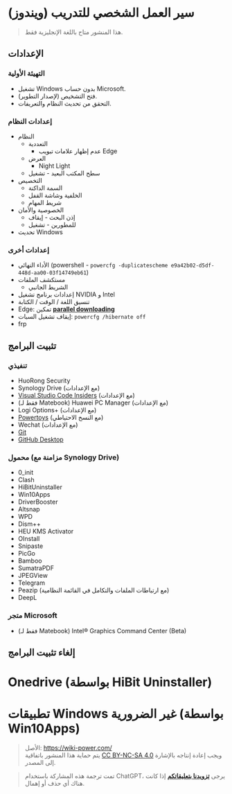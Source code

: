 # سير العمل الشخصي للتدريب (ويندوز)

> هذا المنشور متاح باللغة الإنجليزية فقط.

## الإعدادات

### التهيئة الأولية

- تشغيل Windows بدون حساب Microsoft.
- فتح التشخيص (لإصدار التطوير).
- التحقق من تحديث النظام والتعريفات.

### إعدادات النظام

- النظام
  - التعددية
    - عدم إظهار علامات تبويب Edge
  - العرض
    - Night Light
  - سطح المكتب البعيد - تشغيل
- التخصيص
  - السمة الداكنة
  - الخلفية وشاشة القفل
  - شريط المهام
- الخصوصية والأمان
  - إذن البحث - إيقاف
  - للمطورين - تشغيل
- تحديث Windows

### إعدادات أخرى

- الأداء النهائي (powershell - `powercfg -duplicatescheme e9a42b02-d5df-448d-aa00-03f14749eb61`)
- مستكشف الملفات
  - الشريط الجانبي
- إعدادات برنامج تشغيل NVIDIA و Intel
- تنسيق اللغة / الوقت / الكتابة
- Edge: تمكين [**parallel downloading**](edge://flags/#enable-parallel-downloading)
- إيقاف تشغيل السبات: `powercfg /hibernate off`
- frp

## تثبيت البرامج

### تنفيذي

- HuoRong Security
- Synology Drive (مع الإعدادات)
- [Visual Studio Code Insiders](https://code.visualstudio.com/insiders/) (مع الإعدادات)
- (فقط لـ Matebook) Huawei PC Manager (مع الإعدادات)
- Logi Options+ (مع الإعدادات)
- [Powertoys](https://github.com/microsoft/PowerToys/releases) (مع النسخ الاحتياطي)
- Wechat (مع الإعدادات)
- [Git](https://git-scm.com/downloads)
- [GitHub Desktop](https://desktop.github.com/)

### محمول (مزامنة مع Synology Drive)

- 0_init
- Clash
- HiBitUninstaller
- Win10Apps
- DriverBooster
- Altsnap
- WPD
- Dism++
- HEU KMS Activator
- OInstall
- Snipaste
- PicGo
- Bamboo
- SumatraPDF
- JPEGView
- Telegram
- Peazip (مع ارتباطات الملفات والتكامل في القائمة النظامية)
- DeepL

### متجر Microsoft

- (فقط لـ Matebook) Intel® Graphics Command Center (Beta)

## إلغاء تثبيت البرامج

# Onedrive (بواسطة HiBit Uninstaller)
# تطبيقات Windows غير الضرورية (بواسطة Win10Apps)

> الأصل: <https://wiki-power.com/>  
> يتم حماية هذا المنشور باتفاقية [CC BY-NC-SA 4.0](https://creativecommons.org/licenses/by/4.0/deed.en) ويجب إعادة إنتاجه بالإشارة إلى المصدر.

> تمت ترجمة هذه المشاركة باستخدام ChatGPT، يرجى [**تزويدنا بتعليقاتكم**](https://github.com/linyuxuanlin/Wiki_MkDocs/issues/new) إذا كانت هناك أي حذف أو إهمال.